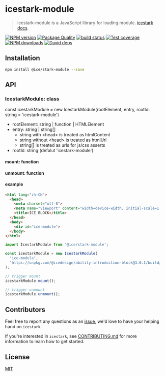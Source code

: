 # icestark-module

> icestark-module is a JavaScript library for loading module. [icestark docs](https://ice.work/docs/icestark/about).

[![NPM version](https://img.shields.io/npm/v/@ice/stark-module.svg?style=flat)](https://npmjs.org/package/@ice/stark-module) [![Package Quality](https://npm.packagequality.com/shield/@ice%2Fstark-module.svg)](https://packagequality.com/#?package=@ice%2Fstark-module) [![build status](https://img.shields.io/travis/ice-lab/icestark.svg?style=flat-square)](https://travis-ci.org/ice-lab/icestark) [![Test coverage](https://img.shields.io/codecov/c/github/ice-lab/icestark.svg?style=flat-square)](https://codecov.io/gh/ice-lab/icestark) [![NPM downloads](http://img.shields.io/npm/dm/@ice/stark-module.svg?style=flat)](https://npmjs.org/package/@ice/stark-module) [![David deps](https://img.shields.io/david/ice-lab/icestark.svg?style=flat-square)](https://david-dm.org/ice-lab/icestark)

## Installation

```bash
npm install @ice/stark-module --save
```

## API

### IcestarkModule: class

const icestarkModule = new IcestarkModule(rootElement, entry, rootId: string = 'icestark-module')

- rootElement: string | function | HTMLElement
- entry: string | string[]
  - string with &lt;head&gt; is treated as htmlContent
  - string without &lt;head&gt; is treated as htmlUrl
  - string[] is treated as urls for js/css asserts
- rootId: string (defalut 'icestark-module')

#### mount: function

#### unmount: function

#### example

```html
<html lang="zh-CN">
  <head>
    <meta charset="utf-8">
    <meta name="viewport" content="width=device-width, initial-scale=1, shrink-to-fit=no">
    <title>ICE BLOCK</title>
  </head>
  <body>
    <div id="ice-module">
  </body>
</html>
```

```javascript
import IcestarkModule from '@ice/stark-module';

const icestarkModule = new IcestarkModule(
  'ice-module',
  'https://unpkg.com/@icedesign/ability-introduction-block@3.0.1/build/index.html',
);

// trigger mount
icestarkModule.mount();

// trigger unmount
icestarkModule.unmount();
```

## Contributors

Feel free to report any questions as an [issue](https://github.com/ice-lab/icestark/issues/new), we'd love to have your helping hand on `icestark`.

If you're interested in `icestark`, see [CONTRIBUTING.md](https://github.com/alibaba/ice/blob/master/.github/CONTRIBUTING.md) for more information to learn how to get started.

## License

[MIT](LICENSE)
